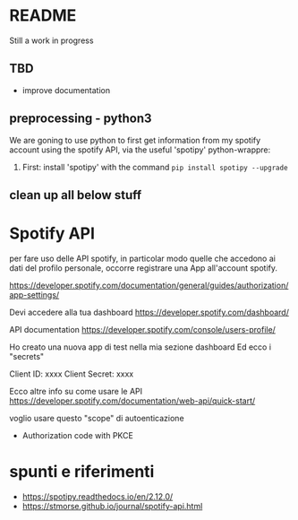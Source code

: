 # README

Still a work in progress

## TBD

* improve documentation



## preprocessing - python3

We are goning to use python to first get information from my spotify account using the spotify API, via
the useful 'spotipy' python-wrappre:

1. First: install 'spotipy' with the command `pip install spotipy --upgrade`



## clean up all below stuff

# Spotify API

per fare uso delle API spotify, in particolar modo quelle che accedono ai dati del profilo personale, occorre registrare una App all'account spotify.

https://developer.spotify.com/documentation/general/guides/authorization/app-settings/

Devi accedere alla tua dashboard
https://developer.spotify.com/dashboard/



API documentation
https://developer.spotify.com/console/users-profile/


Ho creato una nuova app di test nella mia sezione dashboard
Ed ecco i "secrets"

Client ID: xxxx
Client Secret: xxxx


Ecco altre info su come usare le API
https://developer.spotify.com/documentation/web-api/quick-start/


voglio usare questo "scope" di autoenticazione
* Authorization code with PKCE



# spunti e riferimenti
* https://spotipy.readthedocs.io/en/2.12.0/
* https://stmorse.github.io/journal/spotify-api.html
